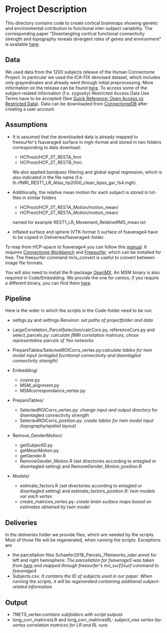 # Project Description

This directory contains code to create cortical brainmaps showing genetic 
and environmental cotribution to functional inter-subject variability. 
The corresponding paper "Disentangling cortical functional connectivity 
strength and topography reveals divergent roles of genes and environment" 
is available [here](https://www.biorxiv.org/content/10.1101/2021.04.08.438586v1).

## Data
We used data from the 1200 subjects release of the Human Connectome Project. In
particular we used the ICA-FIX denoised dataset, which includes only 
grayordinates and already went through initial preprocessing. More information
on the release can be found [here](https://www.humanconnectome.org/study/hcp-young-adult/document/1200-subjects-data-release). 
To access some of the subject-related information (f.e. zygosity) Restricted 
Access Data Use Terms have to be accepted (See [Quick Reference: Open Access vs Restricted Data](https://www.humanconnectome.org/study/hcp-young-adult/document/quick-reference-open-access-vs-restricted-data)).
Data can be downloaded from [ConnectomeDB](https://db.humanconnectome.org/app/template/Login.vm) 
after creating a user account.

## Assumptions
- It is assumed that the downloaded data is already mapped to freesurfer's 
fsavarage4 surface in mgh-format and stored in two folders corresponding to 
data download:
   - HCProot/HCP_3T_RESTA_fmri
   - HCProot/HCP_3T_RESTB_fmri.
  
  We also applied bandpass filtering and global signal regression, which is also
indicated in the file name (f.e. lh.rfMRI_REST1_LR_Atlas_hp2000_clean_bpss_gsr_fs4.mgh).


- Additionally, the relative mean motion for each subject is stored in txt-files
in similar folders
   - HCProot/HCP_3T_RESTA_Motion/motion_mean/
   - HCProot/HCP_3T_RESTA_Motion/motion_mean/

  named for example REST1_LR_Movement_RelativeRMS_mean.txt


- inflated surface and sphere (VTK-format !) surface of fsaverage4 have to be copied
in Deliveries/fsaverage4-folder.
  
To map from HCP-space to fsaverage4 you can follow this [manual](https://wiki.humanconnectome.org/display/PublicData/HCP+Users+FAQ#HCPUsersFAQ-9.HowdoImapdatabetweenFreeSurferandHCP?). 
It requires [Connectome Workbench](https://humanconnectome.org/software/connectome-workbench) and [Freesurfer](https://surfer.nmr.mgh.harvard.edu/fswiki/DownloadAndInstall), which can be installed
for free. The freesurfer command mris_convert is useful to convert between 
image file formats.

You will also need to install the R-package [OpenMX](https://openmx.ssri.psu.edu/). An MSM binary is also required in Code/Embedding. 
We provide the one for centos, if you require a different binary, 
you can find them [here](https://www.doc.ic.ac.uk/~ecr05/MSM_HOCR_v2/).

## Pipeline
Here is the order in which the scripts in the Code-folder need to be run:
- settigs.py and settings.Renviron: _set paths of projectfolder and data_
  

- LargeCorrelation_ParcelSelection/calcCors.py, referenceCors.py and select_parcels.py:
  _calculate fMRI correlation matrices, chose representative parcels of Yeo networks_


- PrepareTables/SelectedROICorrs_vertex.py:_calculate tables for twin model input (entagled fucntional connectivity and disentagled connectivity strength)_


- Embedding/
  - cosine.py
  - MSM_alignment.py
  - MSMcorrespondance_vertex.py
  

- PrepareTables/
  - SelectedROICorrs_vertex.py: _change input and output directory_ 
    for disentagled connectivity strength
  - SelectedROICorrs_position.py: _create tables for twin model input (topography/spatial layout)_  
  
- Remove_GenderMotion/
  - getSubjectID.py
  - getMeanMotion.py
  - getGender.R
  - RemoveGender_Motion.R (set directories according to entagled or disentagled setting) and RemoveGender_Motion_position.R

- Models/
  - estimate_factors.R (set directories according to entagled or disentagled setting) and estimate_factors_position.R: _twin models vor each vertex_
  - create_matrices_vertex.py: _create brain surface maps based on estimates obtained by twin model_
  
## Deliveries
In the deliveries folder we provide files, which are needed by the scripts.
Most of those file will be regenerated, when running the scripts.
Exceptions are
- the parcellation files Schaefer2018_Parcels_7Networks_oder.annot 
  for left and right hemisphere: _The parcellation for fsaverage5 was
  taken from [here](https://github.com/ThomasYeoLab/CBIG/tree/master/stable_projects/brain_parcellation/Schaefer2018_LocalGlobal/Parcellations/FreeSurfer5.3) and mapped through freesurfer's mri_surf2surf command to fsaverage4_
- Subjects.csv: _It contains the ID of subjects used in our paper. When running the scripts, it will be regenerated containing additional subject-related information_


## Output
- 7NETS_vertex:_contains subfolders with script outputs_
- long_corr_matricesLR and long_corr_matricesRL: _subject_vise vertex-by-vertex correlation matrices for LR and RL runs_
